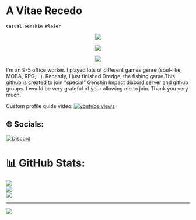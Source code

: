 # A Vitae Recedo

**`Casual Genshin Pleier`**

<div align="center">
  
  <!-- dynamic typing effect-->
  <div align="center">
    <a href="https://blog.sunguoqi.com/">
      <img src="https://readme-typing-svg.herokuapp.com/?lines=Hello%2C%20Visitor!&center=true&size=27" />
    </a>
  </div>

  <!-- knock code picture-->
  <img src="https://cdn.jsdelivr.net/gh/sun0225SUN/sun0225SUN@master/assets/images/coffee.gif" /><br>

  <!-- profile logo 个人资料徽标 -->
  

  <!-- Snake Code Contribution Map-->
  <img src="https://cdn.jsdelivr.net/gh/sun0225SUN/sun0225SUN/profile-snake-contrib/github-contribution-grid-snake-dark.svg" />

</div>

I'm an 9-5 office worker. I played lots of different games genre (soul-like, MOBA, RPG,...). Recently, I just finished Dredge, the fishing game.This github is created to join "special" Genshin Impact discord server and github groups. I would be very grateful of your allowing me to join. Thank you very much.
</div>
Custom profile guide video:
<a href="https://www.youtube.com/watch?v=9A8sQZDRn5o">
         <img alt="youtube views" title="YouTube views" src="https://custom-icon-badges.demolab.com/youtube/channel/views/UC2WHjPDvbE6O328n17ZGcfg?color=%23E1AD0E&logo=eye&logoColor=white&style=for-the-badge&labelColor=C79600"/></a>  

## 🌐 Socials:
[![Discord](https://img.shields.io/badge/Discord-%237289DA.svg?logo=discord&logoColor=white)](discordapp.com/users/371200162850406401) 

# 📊 GitHub Stats:
![](https://github-readme-stats.vercel.app/api?username=Decorem&theme=dark&hide_border=false&include_all_commits=false&count_private=false)<br/>
![](https://github-readme-streak-stats.herokuapp.com/?user=Decorem&theme=dark&hide_border=false)<br/>
![](https://github-readme-stats.vercel.app/api/top-langs/?username=Decorem&theme=dark&hide_border=false&include_all_commits=false&count_private=false&layout=compact)

---
[![](https://visitcount.itsvg.in/api?id=Decorem&icon=0&color=0)](https://visitcount.itsvg.in)

<!-- Proudly created with GPRM ( https://gprm.itsvg.in ) -->
